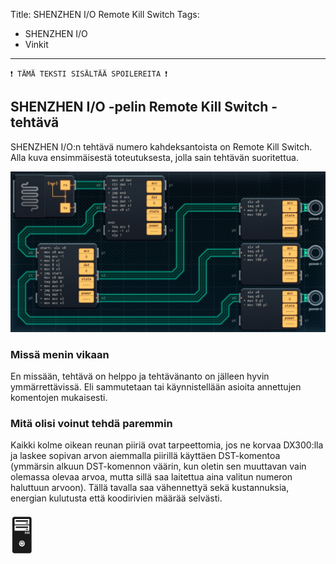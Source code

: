 Title: SHENZHEN I/O Remote Kill Switch
Tags: 
  - SHENZHEN I/O
  - Vinkit
---
`❗ TÄMÄ TEKSTI SISÄLTÄÄ SPOILEREITA ❗`

## SHENZHEN I/O -pelin Remote Kill Switch -tehtävä
SHENZHEN I/O:n tehtävä numero kahdeksantoista on Remote Kill Switch. Alla kuva ensimmäisestä toteutuksesta, jolla sain tehtävän suoritettua.

![Remote Kill Switch](../images/shenzhen_18.jpg)  

### Missä menin vikaan

En missään, tehtävä on helppo ja tehtävänanto on jälleen hyvin ymmärrettävissä. Eli sammutetaan tai käynnistellään asioita annettujen komentojen mukaisesti.

### Mitä olisi voinut tehdä paremmin

Kaikki kolme oikean reunan piiriä ovat tarpeettomia, jos ne korvaa DX300:lla ja laskee sopivan arvon aiemmalla piirillä käyttäen DST-komentoa (ymmärsin alkuun DST-komennon väärin, kun oletin sen muuttavan vain olemassa olevaa arvoa, mutta sillä saa laitettua aina valitun numeron haluttuun arvoon). Tällä tavalla saa vähennettyä sekä kustannuksia, energian kulutusta että koodirivien määrää selvästi.

<span style="font-size:4em;">🖥️</span>